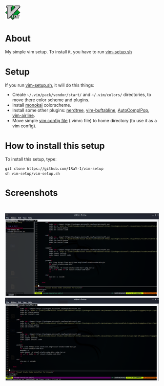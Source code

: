 <br>
<img width=10% src="imgs/vim-logo.png"/>
</p>

# About
My simple vim setup. To install it, you have to run [vim-setup.sh](https://github.com/1RaY-1/vim-setup/blob/main/vim-setup.sh)

# Setup

If you run [vim-setup.sh](https://github.com/1RaY-1/vim-setup/blob/main/vim-setup.sh), it will do this things:

* Create ```~/.vim/pack/vendor/start/``` and ```~/.vim/colors/``` directories, to move there color scheme and plugins.
* Install [monokai](https://github.com/sickill/vim-monokai) colorscheme.
* Install some other plugins: [nerdtree](https://github.com/preservim/nerdtree), [vim-buftabline](https://github.com/ap/vim-buftabline), [AutoComplPop](https://github.com/vim-scripts/AutoComplPop), [vim-airline](https://github.com/vim-airline/vim-airline).
* Move simple [vim config file](https://github.com/1RaY-1/vim-setup/blob/main/.vimrc) (.vimrc file) to home directory (to use it as a vim config). 


# How to install this setup

To install this setup, type:

```
git clone https://github.com/1RaY-1/vim-setup
sh vim-setup/vim-setup.sh
```

# Screenshots
<br>
<p align="center">
<img src="imgs/1.png"/>
<img src="imgs/2.png"/>
</p>
